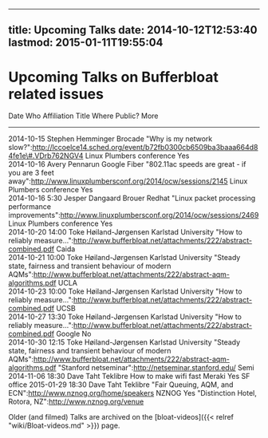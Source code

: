 
---
title: Upcoming Talks
date: 2014-10-12T12:53:40
lastmod: 2015-01-11T19:55:04
---
Upcoming Talks on Bufferbloat related issues
============================================

  Date               Who                      Affiliation           Title                                                                                                                                    Where                                                   Public?   More
  ------------------ ------------------------ --------------------- ---------------------------------------------------------------------------------------------------------------------------------------- ------------------------------------------------------- --------- ------------------------------------------------------------
  2014-10-15         Stephen Hemminger        Brocade               "Why is my network slow?":http://lccoelce14.sched.org/event/b72fb0300cb6509ba3baaa664d84fe1e\#.VDrb762NGV4                               Linux Plumbers conference                               Yes       
  2014-10-16         Avery Pennarun           Google Fiber          "802.11ac speeds are great - if you are 3 feet away":http://www.linuxplumbersconf.org/2014/ocw/sessions/2145                             Linux Plumbers conference                               Yes       
  2014-10-16 5:30    Jesper Dangaard Brouer   Redhat                "Linux packet processing performance improvements":http://www.linuxplumbersconf.org/2014/ocw/sessions/2469                               Linux Plumbers conference                               Yes       
  2014-10-20 14:00   Toke Høiland-Jørgensen   Karlstad University   "How to reliably measure...":http://www.bufferbloat.net/attachments/222/abstract-combined.pdf                                            Caida                                                             
  2014-10-21 10:00   Toke Høiland-Jørgensen   Karlstad University   "Steady state, fairness and transient behaviour of modern AQMs":http://www.bufferbloat.net/attachments/222/abstract-aqm-algorithms.pdf   UCLA                                                              
  2014-10-23 10:00   Toke Høiland-Jørgensen   Karlstad University   "How to reliably measure...":http://www.bufferbloat.net/attachments/222/abstract-combined.pdf                                            UCSB                                                              
  2014-10-27 13:30   Toke Høiland-Jørgensen   Karlstad University   "How to reliably measure...":http://www.bufferbloat.net/attachments/222/abstract-combined.pdf                                            Google                                                  No        
  2014-10-30 12:15   Toke Høiland-Jørgensen   Karlstad University   "Steady state, fairness and transient behaviour of modern AQMs":http://www.bufferbloat.net/attachments/222/abstract-aqm-algorithms.pdf   "Stanford netseminar":http://netseminar.stanford.edu/   Semi      
  2014-11-06 18:30   Dave Taht                Teklibre              How to make wifi fast                                                                                                                    Meraki                                                  Yes       SF office
  2015-01-29 18:30   Dave Taht                Teklibre              "Fair Queuing, AQM, and ECN":http://www.nznog.org/home/speakers                                                                          NZNOG                                                   Yes       "Distinction Hotel, Rotora, NZ":http://www.nznog.org/venue

Older (and filmed) Talks are archived on the
[bloat-videos]({{< relref "wiki/Bloat-videos.md" >}}) page.

